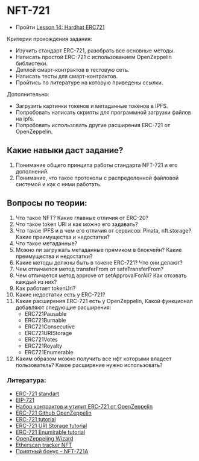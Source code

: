 # NFT-721

- Пройти [Lesson 14: Hardhat ERC721](https://github.com/smartcontractkit/full-blockchain-solidity-course-js#lesson-14-hardhat-nfts-everything-you-need-to-know-about-nfts)

Критерии прохождения задания:
- Изучить стандарт ERC-721, разобрать все основные методы.
- Написать простой ERC-721 с использованием OpenZeppelin библиотеки.
- Деплой смарт-контрактов в тестовую сеть.
- Написать тесты для смарт-контрактов.
- Пройтись по литературе на которую приведены ссылки.

Дополнительно:
- Загрузить картинки токенов и метаданные токенов в IPFS.
- Попробовать написать скрипты для программной загрузки файлов на ipfs.
- Попробовать использовать другие расширения ERC-721 от OpenZeppelin.

## Какие навыки даст задание?

1. Понимание общего принципа работы стандарта NFT-721 и его дополнений.
2. Понимание, что такое протоколы с распределенной файловой системой и как с ними работать.

## Вопросы по теории:

1. Что такое NFT? Какие главные отличия от ERC-20?
2. Что такое token URI и как можно его задавать?
3. Что такое IPFS и в чем его отличия от сервисов: Pinata, nft.storage? Какие преимущества и недостатки?
4. Что такое метаданные?
5. Можно ли загружать метаданные прямиком в блокчейн? Какие преимущества и недостатки?
6. Какие методы должны быть в токене ERC-721? Что они делают?
7. Чем отличается метод transferFrom от safeTransferFrom?
8. Чем отличается метод approve от setApprovalForAll? Как отозвать каждый из них?
9. Как работает tokenUri?
10. Какие недостатки есть у ERC-721?
11. Какие расширения ERC-721 есть у OpenZeppelin, Какой функционал добавляют следующие расширения:
    - ERC721Pausable
    - ERC721Burnable
    - ERC721Consecutive
    - ERC721URIStorage
    - ERC721Votes
    - ERC721Royalty
    - ERC721Enumerable
12. Каким образом можно получить все нфт которыми владеет пользователь? Какое расширение нужно использовать?

### Литература:

- [ERC-721 standart](https://ethereum.org/en/developers/docs/standards/tokens/erc-721/)
- [EIP-721](https://eips.ethereum.org/EIPS/eip-721)
- [Набор контрактов и утилит ERC-721 от OpenZeppelin](https://docs.openzeppelin.com/contracts/4.x/erc721)
- [ERC-721 Github OpenZeppelin](https://github.com/OpenZeppelin/openzeppelin-contracts/tree/master/contracts/token/ERC721)
- [ERC-721 tutorial](https://www.youtube.com/watch?v=YwXXLmRZI3Y&ab_channel=BlockchainBob)
- [ERC-721 URI Storage tutorial](https://www.youtube.com/watch?v=NU5Z-NIK4_U&ab_channel=BlockchainBob)
- [ERC-721 Enumirable tutorial](https://www.youtube.com/watch?v=hL5uPgEAuIo&ab_channel=BlockchainBob)
- [OpenZeppeling Wizard](https://docs.openzeppelin.com/contracts/4.x/wizard)
- [Etherscan tracker NFT](https://etherscan.io/tokens-nft)
- [Приятный бонус - NFT-721A](https://www.erc721a.org/)
